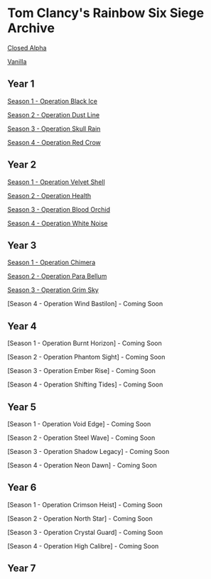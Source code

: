 # Tom Clancy's Rainbow Six Siege Archive

[Closed Alpha](https://github.com/Rainbow6Game/Tom-Clancy-s-Rainbow-Six-Siege/releases/tag/closedalpha)

[Vanilla](https://github.com/Rainbow6Game/Tom-Clancy-s-Rainbow-Six-Siege/releases/tag/y0s0)

## Year 1
[Season 1 - Operation Black Ice](https://github.com/Rainbow6Game/Tom-Clancy-s-Rainbow-Six-Siege/releases/tag/y1s1)

[Season 2 - Operation Dust Line](https://github.com/Rainbow6Game/Tom-Clancy-s-Rainbow-Six-Siege/releases/tag/y1s2)

[Season 3 - Operation Skull Rain](https://github.com/Rainbow6Game/Tom-Clancy-s-Rainbow-Six-Siege/releases/tag/y1s3)

[Season 4 - Operation Red Crow](https://github.com/Rainbow6Game/Tom-Clancy-s-Rainbow-Six-Siege/releases/tag/y1s4)

## Year 2
[Season 1 - Operation Velvet Shell](https://github.com/Rainbow6Game/Tom-Clancy-s-Rainbow-Six-Siege/releases/tag/y2s1)

[Season 2 - Operation Health](https://github.com/Rainbow6Game/Tom-Clancy-s-Rainbow-Six-Siege/releases/tag/y2s2)

[Season 3 - Operation Blood Orchid](https://github.com/Rainbow6Game/Tom-Clancy-s-Rainbow-Six-Siege/releases/tag/y2s3)

[Season 4 - Operation White Noise](https://github.com/Rainbow6Game/Tom-Clancy-s-Rainbow-Six-Siege/releases/tag/y2s4)


## Year 3

[Season 1 - Operation Chimera](https://github.com/Rainbow6Game/Tom-Clancy-s-Rainbow-Six-Siege/releases/tag/y3s1)

[Season 2 - Operation Para Bellum](https://github.com/Rainbow6Game/Tom-Clancy-s-Rainbow-Six-Siege/releases/tag/y3s2)

[Season 3 - Operation Grim Sky](https://github.com/Rainbow6Game/Tom-Clancy-s-Rainbow-Six-Siege/releases/tag/y3s3)

[Season 4 - Operation Wind Bastilon] - Coming Soon


## Year 4

[Season 1 - Operation Burnt Horizon] - Coming Soon

[Season 2 - Operation Phantom Sight] - Coming Soon

[Season 3 - Operation Ember Rise] - Coming Soon

[Season 4 - Operation Shifting Tides] - Coming Soon


## Year 5

[Season 1 - Operation Void Edge] - Coming Soon

[Season 2 - Operation Steel Wave] - Coming Soon

[Season 3 - Operation Shadow Legacy] - Coming Soon

[Season 4 - Operation Neon Dawn] - Coming Soon


## Year 6

[Season 1 - Operation Crimson Heist] - Coming Soon

[Season 2 - Operation North Star] - Coming Soon

[Season 3 - Operation Crystal Guard] - Coming Soon

[Season 4 - Operation High Calibre] - Coming Soon


## Year 7
